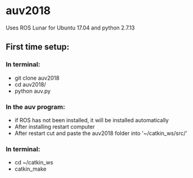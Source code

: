 # auv2018

Uses ROS Lunar for Ubuntu 17.04 
and python 2.7.13

## First time setup:

### In terminal:
- git clone auv2018
- cd auv2018/
- python auv.py

### In the auv program:
- if ROS has not been installed, it will be installed automatically
- After installing restart computer
- After restart cut and paste the auv2018 folder into '~/catkin_ws/src/'

### In terminal:
- cd ~/catkin_ws
- catkin_make
